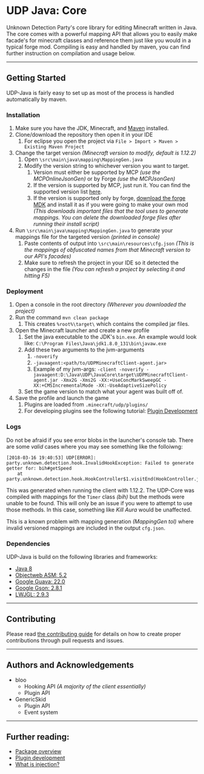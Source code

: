 # UDP Java: Core

Unknown Detection Party's core library for editing Minecraft written in Java. The core comes with a powerful mapping API that allows you to easily make facade's for minecraft classes and reference them just like you would in a typical forge mod. Compiling is easy and handled by maven, you can find further instruction on compilation and usage below.

***

## Getting Started

UDP-Java is fairly easy to set up as most of the process is handled automatically by maven.

### Installation

1. Make sure you have the JDK, Minecraft, and [Maven](https://maven.apache.org/install.html) installed.
2. Clone/download the repository then open it in your IDE
    1. For eclipse you open the project via `File > Import > Maven > Existing Maven Project`
3. Change the target version *(Minecraft version to modify, default is 1.12.2)*
    1. Open `\src\main\java\mapping\MappingGen.java`
    2. Modify the version string to whichever version you want to target.
        1. Version must either be supported by MCP *(use the MCPOnlineJsonGen)* or by Forge *(use the MCPJsonGen)*
        2. If the version is supported by MCP, just run it. You can find the supported version list [here](http://export.mcpbot.bspk.rs/versions.json).
        3. If the version is supported only by forge, [download the forge MDK](https://files.minecraftforge.net/) and install it as if you were going to make your own mod *(This downloads important files that the tool uses to generate mappings. You can delete the downloaded forge files after running their install script)*
4. Run `\src\main\java\mapping\MappingGen.java` to generate your mappings file for the targeted version *(printed in console)*
    1. Paste contents of output into `\src\main\resources\cfg.json` *(This is the mappings of obfuscated names from that Minecraft version to our API's facades)*
    2. Make sure to refresh the project in your IDE so it detected the changes in the file *(You can refresh a project by selecting it and hitting F5)*


### Deployment

1. Open a console in the root directory *(Wherever you downloaded the project)*
2. Run the command `mvn clean package`
    1. This creates `%root%\target\` which contains the compiled jar files.
3. Open the Minecraft launcher and create a new profile
    1. Set the java executable to the JDK's `bin.exe`. An example would look like: `C:\Program Files\Java\jdk1.8.0_131\bin\javaw.exe`
	2. Add these two arguments to the jvm-arguments
		1. `-noverify`
		2. `-javaagent:<path/to/UDPMinecraftClient-agent.jar>`
	    3. Example of my jvm-args: `-client -noverify -javaagent:D:\Java\UDP\JavaCore\target\UDPMinecraftClient-agent.jar -Xmx2G -Xms2G -XX:+UseConcMarkSweepGC -XX:+CMSIncrementalMode -XX:-UseAdaptiveSizePolicy`
	3. Set the game version to match what your agent was built off of.
4. Save the profile and launch the game
	1. Plugins are loaded from `.minecraft/udp/plugins/` 
	2. For developing plugins see the following tutorial: [Plugin Development](docs/PluginDev.md)

### Logs

Do not be afraid if you see error blobs in the launcher's console tab. There are some *valid* cases where you may see something like the folloiwng: 
```
[2018-03-16 19:40:53] UDP[ERROR]: party.unknown.detection.hook.InvalidHookException: Failed to generate getter for: bih#getSpeed
    at party.unknown.detection.hook.HookController$1.visitEnd(HookController.java:351)
```
This was generated when running the client with 1.12.2. The UDP-Core was compiled with mappings for the `Timer` class *(bih)* but the methods were unable to be found. This will only be an issue if you were to attempt to use those methods. In this case, something like *Kill Aura* would be unaffected. 

This is a known problem with mapping generation *(MappingGen tol)* where invalid versioned mappings are included in the output `cfg.json`.

### Dependencies

UDP-Java is build on the following libraries and frameworks:

* [Java 8](http://www.oracle.com/technetwork/java/javase/downloads/jdk8-downloads-2133151.html)
* [Objectweb ASM: 5.2](http://asm.ow2.org/)
* [Google Guava: 22.0](https://github.com/google/guava)
* [Google Gson: 2.8.1](https://github.com/google/gson)
* [LWJGL: 2.9.3](https://www.lwjgl.org/)

***

## Contributing

Please read [the contributing guide](CONTRIBUTING.md) for details on how to create proper contributions through pull requests and issues.

***

## Authors and Acknowledgements

* bloo
    * Hooking API _(A majority of the client essentially)_
    * Plugin API
* GenericSkid
    * Plugin API
    * Event system
	
***

## Further reading:

* [Package overview](docs/Overview.md)
* [Plugin development](docs/PluginDev.md)
* [What is injection?](docs/injection1.md)